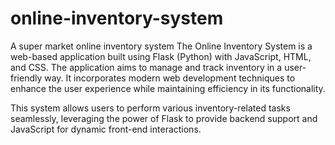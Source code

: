 # online-inventory-system
A super market online inventory system
The Online Inventory System is a web-based application built using Flask (Python) with JavaScript, HTML, and CSS. The application aims to manage and track inventory in a user-friendly way. It incorporates modern web development techniques to enhance the user experience while maintaining efficiency in its functionality.

This system allows users to perform various inventory-related tasks seamlessly, leveraging the power of Flask to provide backend support and JavaScript for dynamic front-end interactions.
